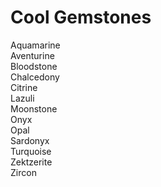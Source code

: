# Cool Gemstones

Aquamarine  
Aventurine  
Bloodstone  
Chalcedony  
Citrine  
Lazuli  
Moonstone  
Onyx  
Opal  
Sardonyx  
Turquoise  
Zektzerite  
Zircon  
